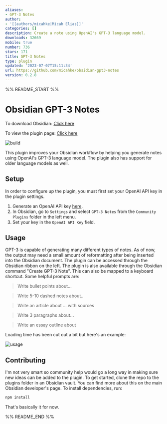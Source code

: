 ```yaml
---
aliases:
- GPT-3 Notes
author:
- '[[authors/micahke|Micah Elias]]'
categories: []
description: Create a note using OpenAI's GPT-3 language model.
downloads: 32669
mobile: true
number: 736
stars: 171
title: GPT-3 Notes
type: plugin
updated: '2023-07-07T15:11:34'
url: https://github.com/micahke/obsidian-gpt3-notes
version: 0.2.8
---
```


%% README_START %%

# Obsidian GPT-3 Notes

To download Obsidian: [Click here](https://www.obsidian.md)

To view the plugin page: [Click here](https://obsidian.md/plugins?id=gpt3-notes)

![build](https://github.com/micahke/obsidian-gpt3-notes/actions/workflows/build.yml/badge.svg)

This plugin improves your Obsidian workflow by helping you generate notes using OpenAI's GPT-3 language model. The plugin also has support for older language models as well.

## Setup

In order to configure up the plugin, you must first set your OpenAI API key in the plugin settings.

1. Generate an OpenAI API key [here](https://beta.openai.com/account/api-keys).
2. In Obsidian, go to `Settings` and select `GPT-3 Notes` from the `Community Plugins` folder in the left menu.
3. Set your key in the `OpenAI API Key` field.

## Usage

GPT-3 is capable of generating many different types of notes. As of now, the output may need a small amount of reformatting after being inserted into the Obsidian document. The plugin can be accessed through the Obsidian ribbon on the left. The plugin is also available through the Obsidian command "Create GPT-3 Note". This can also be mapped to a keyboard shortcut. Some helpful prompts are:

> Write bullet points about...

> Write 5-10 dashed notes about..

> Write an article about ... with sources

> Write 3 paragraphs about...

> Write an essay outline about

Loading time has been cut out a bit but here's an example:

![usage](https://github.com/micahke/obsidian-gpt3-notes/raw/master/example.gif)

## Contributing

I'm not very smart so community help would go a long way in making sure new ideas can be added to the plugin. To get started, clone the repo to the plugins folder in an Obsidian vault. You can find more about this on the main Obsidian developer's page. To install dependencies, run:

```zsh
npm install
```

That's basically it for now.


%% README_END %%